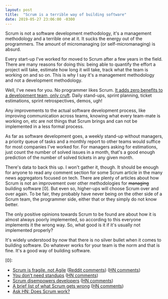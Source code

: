 ```yaml
---
layout: post
title:  "Scrum is a terrible way of building software"
date: 2019-05-27 23:06:00 -0300
---
```


Scrum is not a software development methodology, it's a management methodology and a terrible one at it. It sucks the energy out of the programmers. The amount of micromanaging (or self-micromanaging) is absurd.

Every start-up I've worked for moved to Scrum after a few years in the field. There are many reasons for doing this: being able to quantify the effort a project will take, estimate how long it will take, track what the team is working on and so on. This is why I say it's a management methodology and not a development methodology.

Well, I've news for you. No programmer likes Scrum. [It adds zero benefits to a development team, only cruft](https://medium.com/@jsonpify/you-dont-need-standup-9a74782517c1). Daily stand-ups, sprint planning, ticket estimations, sprint retrospectives, demos, ugh!

Any improvements to the actual software development process, like improving communication across teams, knowing what every team-mate is working on, etc are not things that Scrum brings and can not be implemented in a less formal process.

As far as software development goes, a weekly stand-up without managers, a priority queue of tasks and a monthly report to other teams would suffice for most companies I've worked for. For managers asking for estimations, just count the number of solved issues in a month, that's a good enough prediction of the number of solved tickets in any given month.

There's data to back this up. I won't gather it, though. It should be enough for anyone to read any comment section for some Scrum article in the many news aggregators focused on tech. There are plenty of articles about how Scrum is not an improvement over other methodologies for ~~managing~~ building software [0]. But even so, higher-ups will choose Scrum over and over again. To be fair, they probably have never being on the other side of a Scrum team, the programmer side, either that or they simply do not know better.

The only positive opinions towards Scrum to be found are about how it is almost always poorly implemented, so according to this everyone implements it the wrong way. So, what good is it if it's usually not implemented properly?

It's widely understood by now that there is no silver bullet when it comes to building software. Do whatever works for your team is the norm and that is fine. It's a good way of building software.

[0]:

* [Scrum is fragile, not Agile](http://www.dennisweyland.net/blog/?p=43) ([Reddit comments](https://www.reddit.com/r/programming/comments/btbnpn/scrum_is_fragile_not_agile/)) ([HN comments](https://news.ycombinator.com/item?id=20017854))
* [You don’t need standups](https://medium.com/@jsonpify/you-dont-need-standup-9a74782517c1) ([HN comments](https://news.ycombinator.com/item?id=17671464))
* [Scrum disempowers developers](https://www.lambdacambridge.com/blog/how-scrum-disempowers-developers-and-destroys-agile) ([HN comments](https://news.ycombinator.com/item?id=17186591))
* [A brief list of what Scrum gets wrong](https://medium.com/@ard_adam/why-scrum-is-the-wrong-way-to-build-software-99d8994409e5) ([HN comments](https://news.ycombinator.com/item?id=16892307))
* [Ask HN: Does Scrum work?](https://news.ycombinator.com/item?id=18985942)
